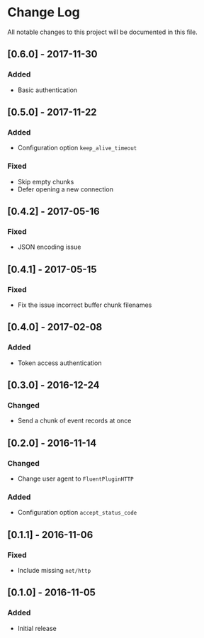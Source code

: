 # Change Log
All notable changes to this project will be documented in this file.

## [0.6.0] - 2017-11-30
### Added
- Basic authentication

## [0.5.0] - 2017-11-22
### Added
- Configuration option `keep_alive_timeout`

### Fixed
- Skip empty chunks
- Defer opening a new connection

## [0.4.2] - 2017-05-16
### Fixed
- JSON encoding issue

## [0.4.1] - 2017-05-15
### Fixed
- Fix the issue incorrect buffer chunk filenames

## [0.4.0] - 2017-02-08
### Added
- Token access authentication

## [0.3.0] - 2016-12-24
### Changed
- Send a chunk of event records at once

## [0.2.0] - 2016-11-14
### Changed
- Change user agent to `FluentPluginHTTP`

### Added
- Configuration option `accept_status_code`

## [0.1.1] - 2016-11-06
### Fixed
- Include missing `net/http`

## [0.1.0] - 2016-11-05
### Added
- Initial release
